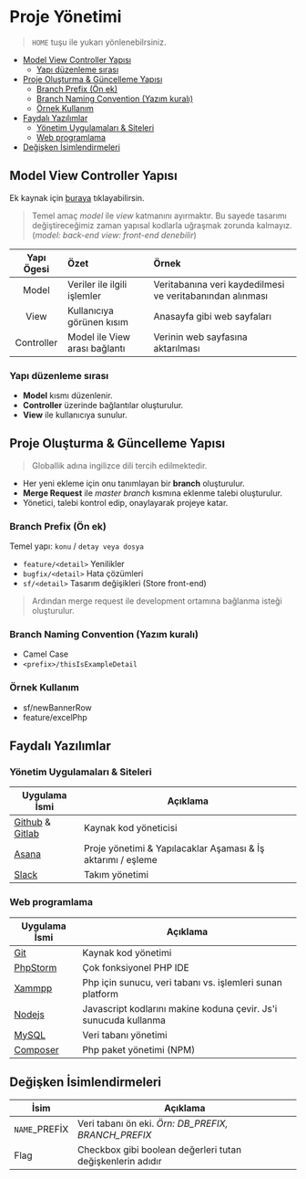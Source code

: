 # Proje Yönetimi <!-- omit in toc -->

> `HOME` tuşu ile yukarı yönlenebilrsiniz.

- [Model View Controller Yapısı](#model-view-controller-yap%C4%B1s%C4%B1)
  - [Yapı düzenleme sırası](#yap%C4%B1-d%C3%BCzenleme-s%C4%B1ras%C4%B1)
- [Proje Oluşturma & Güncelleme Yapısı](#proje-olu%C5%9Fturma--g%C3%BCncelleme-yap%C4%B1s%C4%B1)
  - [Branch Prefix (Ön ek)](#branch-prefix-%C3%B6n-ek)
  - [Branch Naming Convention (Yazım kuralı)](#branch-naming-convention-yaz%C4%B1m-kural%C4%B1)
  - [Örnek Kullanım](#%C3%B6rnek-kullan%C4%B1m)
- [Faydalı Yazılımlar](#faydal%C4%B1-yaz%C4%B1l%C4%B1mlar)
  - [Yönetim Uygulamaları & Siteleri](#y%C3%B6netim-uygulamalar%C4%B1--siteleri)
  - [Web programlama](#web-programlama)
- [Değişken İsimlendirmeleri](#de%C4%9Fi%C5%9Fken-i%CC%87simlendirmeleri)

## Model View Controller Yapısı

Ek kaynak için [buraya](https://blog.koddit.com/yazilim/mvc-nedir-gercek-orneklerle-mvc-nedir-anlayalim/) tıklayabilirsin.

> Temel amaç *model* ile *view* katmanını ayırmaktır. Bu sayede tasarımı değiştireceğimiz zaman yapısal kodlarla uğraşmak zorunda kalmayız. (*model: back-end view: front-end denebilir*)

| Yapı Ögesi | Özet                          | Örnek                                                     |
| :--------: | :---------------------------- | :-------------------------------------------------------- |
|   Model    | Veriler ile ilgili işlemler   | Veritabanına veri kaydedilmesi ve veritabanından alınması |
|    View    | Kullanıcıya görünen kısım     | Anasayfa gibi web sayfaları                               |
| Controller | Model ile View arası bağlantı | Verinin web sayfasına aktarılması                         |

### Yapı düzenleme sırası

- **Model** kısmı düzenlenir.
- **Controller** üzerinde bağlantılar oluşturulur.
- **View** ile kullanıcıya sunulur.

## Proje Oluşturma & Güncelleme Yapısı

> Globallik adına ingilizce dili tercih edilmektedir.

- Her yeni ekleme için onu tanımlayan bir **branch** oluşturulur.
- **Merge Request** ile *master branch* kısmına eklenme talebi oluşturulur.
- Yönetici, talebi kontrol edip, onaylayarak projeye katar.

### Branch Prefix (Ön ek)

Temel yapı: `konu` / `detay veya dosya`

- `feature/<detail>` Yenilikler
- `bugfix/<detail>` Hata çözümleri
- `sf/<detail>` Tasarım değişikleri (Store front-end)

> Ardından merge request ile development ortamına bağlanma isteği oluşturulur.

### Branch Naming Convention (Yazım kuralı)

- Camel Case
- `<prefix>/thisIsExampleDetail`

### Örnek Kullanım

- sf/newBannerRow
- feature/excelPhp

## Faydalı Yazılımlar

### Yönetim Uygulamaları & Siteleri

| Uygulama İsmi                                                | Açıklama                                                     |
| ------------------------------------------------------------ | ------------------------------------------------------------ |
| [Github](https://github.com/) & [Gitlab](https://gitlab.com) | Kaynak kod yöneticisi                                        |
| [Asana](https://asana.com/)                                  | Proje yönetimi & Yapılacaklar Aşaması & İş aktarımı / eşleme |
| [Slack](https://slack.com/)                                  | Takım yönetimi                                               |

### Web programlama

| Uygulama İsmi                                                            | Açıklama                                                         |
| ------------------------------------------------------------------------ | ---------------------------------------------------------------- |
| [Git](https://git-scm.com/downloads)                                     | Kaynak kod yönetimi                                              |
| [PhpStorm](https://www.jetbrains.com/phpstorm/download/#section=windows) | Çok fonksiyonel PHP IDE                                          |
| [Xammpp](https://www.apachefriends.org/tr/download.html)                 | Php için sunucu, veri tabanı vs. işlemleri sunan platform        |
| [Nodejs](https://nodejs.org/en/download/)                                | Javascript kodlarını makine koduna çevir. Js'i sunucuda kullanma |
| [MySQL](https://www.mysql.com/downloads/)                                | Veri tabanı yönetimi                                             |
| [Composer](https://getcomposer.org/download/)                            | Php paket yönetimi (NPM)                                         | Nodejs) gibi |

## Değişken İsimlendirmeleri

| İsim          | Açıklama                                                   |
| ------------- | ---------------------------------------------------------- |
| `NAME`_PREFİX | Veri tabanı ön eki. *Örn: DB_PREFIX, BRANCH_PREFIX*        |
| Flag          | Checkbox gibi boolean değerleri tutan değişkenlerin adıdır |